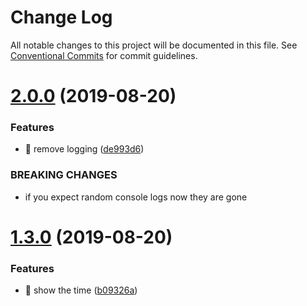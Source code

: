 # Change Log

All notable changes to this project will be documented in this file.
See [Conventional Commits](https://conventionalcommits.org) for commit guidelines.

# [2.0.0](https://github.com/raduachim/i-try-lerna/compare/@not-a-real-org/beta-2@1.3.0...@not-a-real-org/beta-2@2.0.0) (2019-08-20)


### Features

* 🎸 remove logging ([de993d6](https://github.com/raduachim/i-try-lerna/commit/de993d6))


### BREAKING CHANGES

* if you expect random console logs now they are gone





# [1.3.0](https://github.com/raduachim/i-try-lerna/compare/@not-a-real-org/beta-2@1.2.0...@not-a-real-org/beta-2@1.3.0) (2019-08-20)


### Features

* 🎸 show the time ([b09326a](https://github.com/raduachim/i-try-lerna/commit/b09326a))
